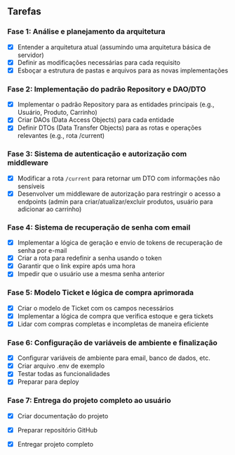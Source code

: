 ## Tarefas

### Fase 1: Análise e planejamento da arquitetura
- [x] Entender a arquitetura atual (assumindo uma arquitetura básica de servidor)
- [x] Definir as modificações necessárias para cada requisito
- [x] Esboçar a estrutura de pastas e arquivos para as novas implementações

### Fase 2: Implementação do padrão Repository e DAO/DTO
- [x] Implementar o padrão Repository para as entidades principais (e.g., Usuário, Produto, Carrinho)
- [x] Criar DAOs (Data Access Objects) para cada entidade
- [x] Definir DTOs (Data Transfer Objects) para as rotas e operações relevantes (e.g., rota /current)

### Fase 3: Sistema de autenticação e autorização com middleware
- [x] Modificar a rota `/current` para retornar um DTO com informações não sensíveis
- [x] Desenvolver um middleware de autorização para restringir o acesso a endpoints (admin para criar/atualizar/excluir produtos, usuário para adicionar ao carrinho)

### Fase 4: Sistema de recuperação de senha com email
- [x] Implementar a lógica de geração e envio de tokens de recuperação de senha por e-mail
- [x] Criar a rota para redefinir a senha usando o token
- [x] Garantir que o link expire após uma hora
- [x] Impedir que o usuário use a mesma senha anterior

### Fase 5: Modelo Ticket e lógica de compra aprimorada
- [x] Criar o modelo de Ticket com os campos necessários
- [x] Implementar a lógica de compra que verifica estoque e gera tickets
- [x] Lidar com compras completas e incompletas de maneira eficiente

### Fase 6: Configuração de variáveis de ambiente e finalização
- [x] Configurar variáveis de ambiente para email, banco de dados, etc.
- [x] Criar arquivo .env de exemplo
- [x] Testar todas as funcionalidades
- [x] Preparar para deploy

### Fase 7: Entrega do projeto completo ao usuário
- [x] Criar documentação do projeto
- [x] Preparar repositório GitHub
- [x] Entregar projeto completo

